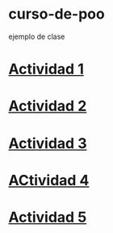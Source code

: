 # curso-de-poo
ejemplo de clase

# [Actividad 1](./Setup/README.md)

# [Actividad 2](./Act2/Pelicula/README.md)

# [Actividad 3](./Act3/Pelicula1/README.md)

# [ACtividad 4](./ACt4/Pelicula2/README.md)

# [Actividad 5](./Act5/Actores/Program.cs)
